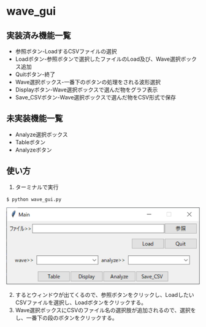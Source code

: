 # wave_gui

## 実装済み機能一覧

* 参照ボタン-LoadするCSVファイルの選択
* Loadボタン-参照ボタンで選択したファイルのLoad及び、Wave選択ボックス追加
* Quitボタン-終了
* Wave選択ボックス-一番下のボタンの処理をされる波形選択
* Displayボタン-Wave選択ボックスで選んだ物をグラフ表示
* Save_CSVボタン-Wave選択ボックスで選んだ物をCSV形式で保存

## 未実装機能一覧

* Analyze選択ボックス
* Tableボタン
* Analyzeボタン

## 使い方

1. ターミナルで実行

```
$ python wave_gui.py
```

![Main_img](https://raw.githubusercontent.com/ryo1107/wave_gui/master/img/wave_gui.png)

2. するとウィンドウが出てくるので、参照ボタンをクリックし、LoadしたいCSVファイルを選択し、Loadボタンをクリックする。
3. Wave選択ボックスにCSVのファイル名の選択肢が追加されるので、選択をし、一番下の段のボタンをクリックする。
